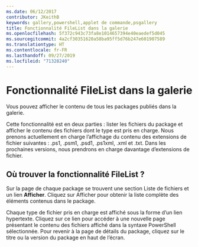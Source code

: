 ```yaml
---
ms.date: 06/12/2017
contributor: JKeithB
keywords: gallery,powershell,applet de commande,psgallery
title: Fonctionnalité FileList dans la galerie
ms.openlocfilehash: 5f372c943c73fa8e1014657394e40eaedef5d045
ms.sourcegitcommit: 4a2cf30351620a58ba95ff5d76b247e601907589
ms.translationtype: HT
ms.contentlocale: fr-FR
ms.lasthandoff: 09/27/2019
ms.locfileid: "71328240"
---
```

# <a name="filelist-feature-in-the-gallery"></a>Fonctionnalité FileList dans la galerie

Vous pouvez afficher le contenu de tous les packages publiés dans la galerie.

Cette fonctionnalité est en deux parties : lister les fichiers du package et afficher le contenu des fichiers dont le type est pris en charge. Nous prenons actuellement en charge l’affichage du contenu des extensions de fichier suivantes : .ps1, .psm1, .psd1, .ps1xml, .xml et .txt. Dans les prochaines versions, nous prendrons en charge davantage d’extensions de fichier.

## <a name="where-to-find-filelist"></a>Où trouver la fonctionnalité FileList ?

Sur la page de chaque package se trouvent une section Liste de fichiers et un lien **Afficher**. Cliquez sur Afficher pour obtenir la liste complète des éléments contenus dans le package.

Chaque type de fichier pris en charge est affiché sous la forme d’un lien hypertexte. Cliquez sur ce lien pour accéder à une nouvelle page présentant le contenu des fichiers affiché dans la syntaxe PowerShell sélectionnée. Pour revenir à la page de détails du package, cliquez sur le titre ou la version du package en haut de l’écran.
